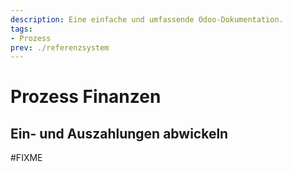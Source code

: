 ```yaml
---
description: Eine einfache und umfassende Odoo-Dokumentation.
tags:
- Prozess
prev: ./referenzsystem
---
```

# Prozess Finanzen

## Ein- und Auszahlungen abwickeln

#FIXME 